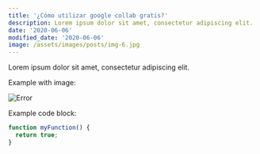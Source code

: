 ```yaml
---
title: '¿Cómo utilizar google collab gratis?'
description: Lorem ipsum dolor sit amet, consectetur adipiscing elit.
date: '2020-06-06'
modified_date: '2020-06-06'
image: /assets/images/posts/img-6.jpg
---
```


Lorem ipsum dolor sit amet, consectetur adipiscing elit.

Example with image:

![Error](@@baseUrl@@/assets/images/posts/error.png)

Example code block:

```js
function myFunction() {
  return true;
}
```
